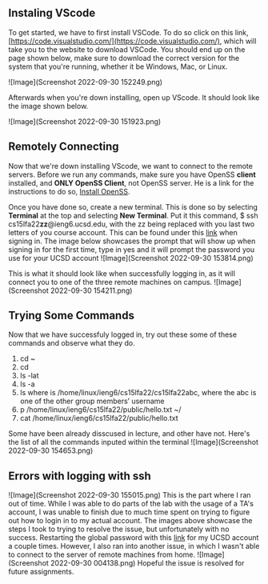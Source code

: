 ## Instaling VScode
To get started, we have to first install VSCode. To do so click on this link, [https://code.visualstudio.com/](https://code.visualstudio.com/), 
which will take you to the website to download VSCode. You should end up on the page shown below, make sure to download the correct version for 
the system that you're running, whether it be Windows, Mac, or Linux. 

![Image](Screenshot 2022-09-30 152249.png)

Afterwards when you're down installing, open up VScode. It should look like the image shown below.

![Image](Screenshot 2022-09-30 151923.png)

## Remotely Connecting
Now that we're down installing VScode, we want to connect to the remote servers. Before we run any commands, make sure you have OpenSS **client** 
installed, and **ONLY OpenSS Client**, not OpenSS server. He is a link for the instructions to do so, [Install OpenSS](https://learn.microsoft.com/en-us/windows-server/administration/openssh/openssh_install_firstuse?tabs=gui).

Once you have done so, create a new terminal. This is done so by selecting **Terminal** at the top and selecting **New Terminal**.
Put it this command, $ ssh cs15lfa22**zz**@ieng6.ucsd.edu, with the zz being replaced with you last two letters of you course account. 
This can be found under this [link](https://sdacs.ucsd.edu/~icc/index.php) when signing in. The image below showcases the prompt that will
show up when signing in for the first time, type in yes and it will prompt the password you use for your UCSD account
![Image](Screenshot 2022-09-30 153814.png)

This is what it should look like when successfully logging in, as it will connect you to one of the three remote machines on campus.
![Image](Screenshot 2022-09-30 154211.png)

## Trying Some Commands
Now that we have successfuly logged in, try out these some of these commands and observe what they do. 
1. cd ~
2. cd
3. ls -lat
4. ls -a
5. ls <directory> where <directory> is /home/linux/ieng6/cs15lfa22/cs15lfa22abc, where the abc is one of the other group members’ username
6. p /home/linux/ieng6/cs15lfa22/public/hello.txt ~/
7. cat /home/linux/ieng6/cs15lfa22/public/hello.txt

Some have been already disscused in lecture, and other have not. Here's the list of all the commands inputed within the terminal
![Image](Screenshot 2022-09-30 154653.png)

## Errors with logging with ssh
![Image](Screenshot 2022-09-30 155015.png)
This is the part where I ran out of time. While I was able to do parts of the lab with the usage of a TA's account, I was unable to finish 
due to much time spent on trying to figure out how to login in to my actual account. The images above showcase the steps I took to trying 
to resolve the issue, but unfortunately with no success. Restarting the global password with this [link](https://sdacs.ucsd.edu/~icc/index.php) 
for my UCSD account a couple times. However, I also ran into another issue, in which I wasn't able to connect to the server of remote machines 
from home.
![Image](Screenshot 2022-09-30 004138.png)
Hopeful the issue is resolved for future assignments.
